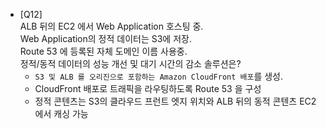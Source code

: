   

- [Q12]  
    ALB 뒤의 EC2 에서 Web Application 호스팅 중.  
    Web Application의 정적 데이터는 S3에 저장.  
    Route 53 에 등록된 자체 도메인 이름 사용중.  
    정적/동적 데이터의 성능 개선 및 대기 시간의 감소 솔루션은?
    - `S3 및 ALB 를 오리진으로 포함하는 Amazon CloudFront 배포`를 생성.
    - CloudFront 배포로 트래픽을 라우팅하도록 Route 53 을 구성
    - 정적 콘텐츠는 S3의 클라우드 프런트 엣지 위치와 ALB 뒤의 동적 콘텐츠 EC2에서 캐싱 가능